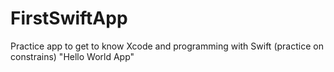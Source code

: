 # FirstSwiftApp

Practice app to get to know Xcode and programming with Swift (practice on constrains) "Hello World App"
